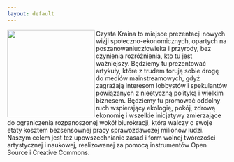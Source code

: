 ```yaml
---
layout: default
---
```

<img src="{{site.baseurl}}\articles\pictures\465.logo_CK.gif"  align="left" width="200"><!--0--><p>
Czysta Kraina to miejsce prezentacji nowych wizji społeczno-ekonomicznych, opartych na poszanowaniuczłowieka i przyrody, bez czynienia rozróżnienia, kto tu jest ważniejszy. Będziemy tu prezentować artykuły, które z trudem torują sobie drogę do mediów mainstreamowych, gdyż zagrażają interesom lobbystów i spekulantów powiązanych z nieetyczną polityką i wielkim biznesem. Będziemy tu promować oddolny ruch wspierający ekologię, pokój, zdrową ekonomię i wszelkie inicjatywy zmierzające do ograniczenia rozpanoszonej wokół biurokracji, która walczy o swoje etaty kosztem bezsensownej pracy sprawozdawczej milionów ludzi. Naszym celem jest też upowszechnianie zasad i form wolnej twórczości artystycznej i naukowej, realizowanej za pomocą instrumentów Open Source i Creative Commons. <br></p>